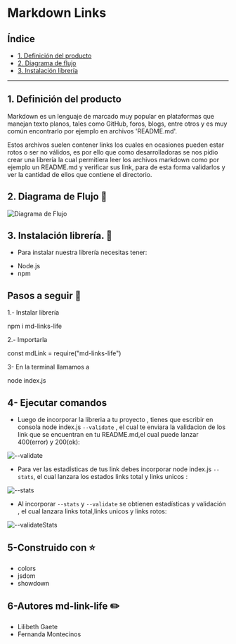 # Markdown Links

## Índice

* [1. Definición del producto](#1-definicion-del-producto)
* [2. Diagrama de flujo](#2-diagrama-de-flujo)
* [3. Instalación librería](#2-instalacion-libreria)

***

## 1. Definición del producto 
 
Markdown es un lenguaje de marcado muy popular en plataformas que manejan texto planos, tales como GitHub, foros, blogs, entre otros y es muy común encontrarlo por ejemplo en archivos 'README.md'.

Estos archivos suelen contener links los cuales en ocasiones pueden estar rotos o ser no válidos, es por ello que como desarrolladoras se nos pidio crear una librería la cual permitiera leer los archivos markdown como por ejemplo un README.md y verificar sus link, para de esta forma validarlos y ver la cantidad de ellos que contiene el directorio. 

## 2. Diagrama de Flujo :straight_ruler: 

![Diagrama de Flujo](http://imgfz.com/i/JI3Xaos.png)

## 3. Instalación librería. :wrench: 

* Para instalar nuestra librería necesitas tener:

- Node.js
- npm


## Pasos a seguir :memo: 

1.- Instalar librería

npm i md-links-life

2.- Importarla 

const mdLink = require("md-links-life")

3- En la terminal llamamos a 

node index.js 

## 4- Ejecutar comandos 
* Luego de incorporar la libreria a tu proyecto , tienes que escribir en consola 
  node index.js `--validate` , el cual te enviara la validacion de los link que se encuentran en tu README.md,el cual puede lanzar 400(error) y 200(ok):

![--validate](http://imgfz.com/i/0j62DfM.png)

* Para ver las estadísticas de tus link debes incorporar node index.js `--stats`, el cual lanzara los estados links total y links unicos : 

![--stats](http://imgfz.com/i/0vZ1Kuc.png)

* Al incorporar `--stats` y `--validate` se obtienen estadísticas y validación , el cual lanzara links total,links unicos y links rotos:

![--validateStats](http://imgfz.com/i/tCSExTn.png)

## 5-Construido con :star: 

* colors
* jsdom
* showdown

## 6-Autores md-link-life :pencil2:

* Lilibeth Gaete
* Fernanda Montecinos

